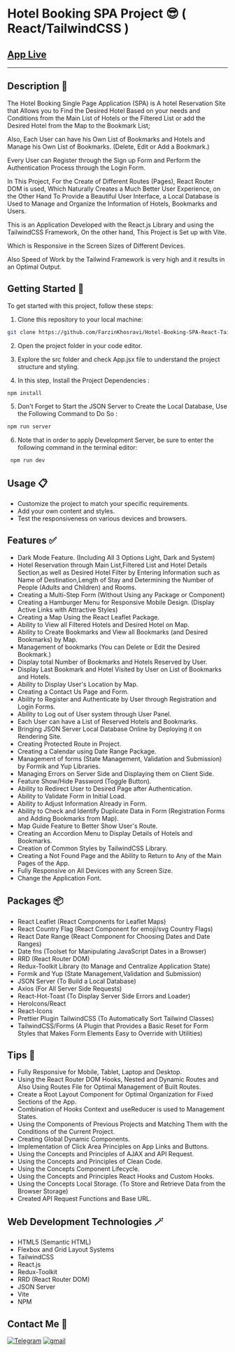 # Hotel Booking SPA Project 😎 ( React/TailwindCSS )

## [App Live](https://hotel-booking-spa.netlify.app/)

---

## Description 📝

The Hotel Booking Single Page Application (SPA) is A hotel Reservation Site that Allows you to Find the Desired Hotel Based on your needs and Conditions from the Main List of Hotels or the Filtered List or add the Desired Hotel from the Map to the Bookmark List;

Also, Each User can have his Own List of Bookmarks and Hotels and Manage his Own List of Bookmarks. (Delete, Edit or Add a Bookmark.)

Every User can Register through the Sign up Form and Perform the Authentication Process through the Login Form.

In This Project, For the Create of Different Routes (Pages), React Router DOM is used, Which Naturally Creates a Much Better User Experience, on the Other Hand
To Provide a Beautiful User Interface, a Local Database is Used to Manage and Organize the Information of Hotels, Bookmarks and Users.

This is an Application Developed with the React.js Library and using the TailwindCSS Framework,
On the other hand, This Project is Set up with Vite.

Which is Responsive in the Screen Sizes of Different Devices.

Also Speed of Work by the Tailwind Framework is very high and it results in an Optimal Output.

## Getting Started 🚀

To get started with this project, follow these steps:

1. Clone this repository to your local machine:

```bash
git clone https://github.com/FarzinKhosravi/Hotel-Booking-SPA-React-TailwindCSS.git

```

2. Open the project folder in your code editor.

3. Explore the src folder and check App.jsx file to understand the project structure and styling.

4. In this step, Install the Project Dependencies :

```bash
npm install
```

5. Don't Forget to Start the JSON Server to Create the Local Database, Use the Following Command to Do So :

```bash
npm run server
```

6. Note that in order to apply Development Server, be sure to enter the following command in the terminal editor:

```bash
 npm run dev
```

## Usage 📋

- Customize the project to match your specific requirements.
- Add your own content and styles.
- Test the responsiveness on various devices and browsers.

## Features ✅

- Dark Mode Feature. (Including All 3 Options Light, Dark and System)
- Hotel Reservation through Main List,Filtered List and Hotel Details Section,as well as Desired Hotel Filter by Entering Information such as Name of Destination,Length of Stay and Determining the Number of People (Adults and Children) and Rooms.
- Creating a Multi-Step Form (Without Using any Package or Component)
- Creating a Hamburger Menu for Responsive Mobile Design. (Display Active Links with Attractive Styles)
- Creating a Map Using the React Leaflet Package.
- Ability to View all Filtered Hotels and Desired Hotel on Map.
- Ability to Create Bookmarks and View all Bookmarks (and Desired Bookmarks) by Map.
- Management of bookmarks (You can Delete or Edit the Desired Bookmark.)
- Display total Number of Bookmarks and Hotels Reserved by User.
- Display Last Bookmark and Hotel Visited by User on List of Bookmarks and Hotels.
- Ability to Display User's Location by Map.
- Creating a Contact Us Page and Form.
- Ability to Register and Authenticate by User through Registration and Login Forms.
- Ability to Log out of User system through User Panel.
- Each User can have a List of Reserved Hotels and Bookmarks.
- Bringing JSON Server Local Database Online by Deploying it on Rendering Site.
- Creating Protected Route in Project.
- Creating a Calendar using Date Range Package.
- Management of forms (State Management, Validation and Submission) by Formik and Yup Libraries.
- Managing Errors on Server Side and Displaying them on Client Side.
- Feature Show/Hide Password (Toggle Button).
- Ability to Redirect User to Desired Page after Authentication.
- Ability to Validate Form in Initial Load.
- Ability to Adjust Information Already in Form.
- Ability to Check and Identify Duplicate Data in Form (Registration Forms and Adding Bookmarks from Map).
- Map Guide Feature to Better Show User's Route.
- Creating an Accordion Menu to Display Details of Hotels and Bookmarks.
- Creation of Common Styles by TailwindCSS Library.
- Creating a Not Found Page and the Ability to Return to Any of the Main Pages of the App.
- Fully Responsive on All Devices with any Screen Size.
- Change the Application Font.

## Packages 📦

- React Leaflet (React Components for Leaflet Maps)
- React Country Flag (React Component for emoji/svg Country Flags)
- React Date Range (React Component for Choosing Dates and Date Ranges)
- Date fns (Toolset for Manipulating JavaScript Dates in a Browser)
- RRD (React Router DOM)
- Redux-Toolkit Library (to Manage and Centralize Application State)
- Formik and Yup (State Management,Validation and Submission)
- JSON Server (To Build a Local Database)
- Axios (For All Server Side Requests)
- React-Hot-Toast (To Display Server Side Errors and Loader)
- HeroIcons/React
- React-Icons
- Prettier Plugin TailwindCSS (To Automatically Sort Tailwind Classes)
- TailwindCSS/Forms (A Plugin that Provides a Basic Reset for Form Styles that Makes Form Elements Easy to Override with Utilities)

## Tips 📌

- Fully Responsive for Mobile, Tablet, Laptop and Desktop.
- Using the React Router DOM Hooks, Nested and Dynamic Routes and Also Using Routes File for Optimal Management of Built Routes.
- Create a Root Layout Component for Optimal Organization for Fixed Sections of the App.
- Combination of Hooks Context and useReducer is used to Management States.
- Using the Components of Previous Projects and Matching Them with the Conditions of the Current Project.
- Creating Global Dynamic Components.
- Implementation of Click Area Principles on App Links and Buttons.
- Using the Concepts and Principles of AJAX and API Request.
- Using the Concepts and Principles of Clean Code.
- Using the Concepts Component Lifecycle.
- Using the Concepts and Principles React Hooks and Custom Hooks.
- Using the Concepts Local Storage. (To Store and Retrieve Data from the Browser Storage)
- Created API Request Functions and Base URL.

## Web Development Technologies 🪄

- HTML5 (Semantic HTML)
- Flexbox and Grid Layout Systems
- TailwindCSS
- React.js
- Redux-Toolkit
- RRD (React Router DOM)
- JSON Server
- Vite
- NPM

## Contact Me 📧

<p>
<a href="https://t.me/Farzin_KHI" target="_blank"><img alt="Telegram" src="https://img.shields.io/badge/Telegram-%230077B5.svg?&style=for-the-badge&logo=telegram&logoColor=white" /></a> <a href="mailto:khosravii.farzin@gmail.com" target="_blank"><img alt="gmail" src="https://img.shields.io/badge/Gmail-%2312100E.svg?&style=for-the-badge&logo=gmail&logoColor=white" /></a>

</p>
